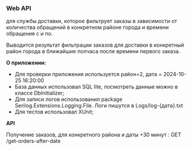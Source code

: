 <h3>Web API  </h3>

для службы доставки, которое фильтрует заказы в зависимости от
количества обращений в конкретном районе города и времени обращения с и по.

Выводится результат фильтрации
заказов для доставки в конкретный район города в ближайшие полчаса после времени первого заказа.

 <strong>О приложении:</strong>
  <ul>
  <li>Для проверки приложения используется район=2, дата = 2024-10-25 16:20:00</li>
  <li>База данных использовал SQL lite, посмотреть данные можно в классе DbInitializer;</li>
  <li>Для записи логов использованил package Serilog.Extensions.Logging.File. Логи пишутся в Logs/log-{дата}.txt</li>
      <li>Для тестов использовал XUnit;</li>      
</ul>

 <strong>API</strong>

Получение заказов, для конкретного района и даты +30 минут : GET /get-orders-after-date
 
